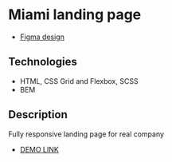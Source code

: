 # Miami landing page

- [Figma design](https://www.figma.com/file/nHz8bflIwJaWP3P99vKTH5/miami_home_new?node-id=16033%3A3)

## Technologies
- HTML, CSS Grid and Flexbox, SCSS
- BEM

## Description
Fully responsive landing page for real company

- [DEMO LINK](https://DudarDaryna.github.io/layout_miami/)
